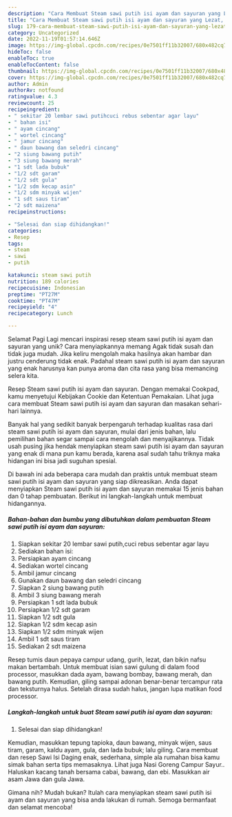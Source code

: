 ```yaml
---
description: "Cara Membuat Steam sawi putih isi ayam dan sayuran yang Lezat, Lezat"
title: "Cara Membuat Steam sawi putih isi ayam dan sayuran yang Lezat, Lezat"
slug: 179-cara-membuat-steam-sawi-putih-isi-ayam-dan-sayuran-yang-lezat-lezat
category: Uncategorized
date: 2022-11-19T01:57:14.646Z
image: https://img-global.cpcdn.com/recipes/0e7501ff11b32007/680x482cq70/steam-sawi-putih-isi-ayam-dan-sayuran-foto-resep-utama.jpg
hideToc: false
enableToc: true
enableTocContent: false
thumbnail: https://img-global.cpcdn.com/recipes/0e7501ff11b32007/680x482cq70/steam-sawi-putih-isi-ayam-dan-sayuran-foto-resep-utama.jpg
cover: https://img-global.cpcdn.com/recipes/0e7501ff11b32007/680x482cq70/steam-sawi-putih-isi-ayam-dan-sayuran-foto-resep-utama.jpg
author: Admin
authorAv: notfound
ratingvalue: 4.3
reviewcount: 25
recipeingredient:
- " sekitar 20 lembar sawi putihcuci rebus sebentar agar layu"
- " bahan isi"
- " ayam cincang"
- " wortel cincang"
- " jamur cincang"
- " daun bawang dan seledri cincang"
- "2 siung bawang putih"
- "3 siung bawang merah"
- "1 sdt lada bubuk"
- "1/2 sdt garam"
- "1/2 sdt gula"
- "1/2 sdm kecap asin"
- "1/2 sdm minyak wijen"
- "1 sdt saus tiram"
- "2 sdt maizena"
recipeinstructions:

- "Selesai dan siap dihidangkan!"
categories:
- Resep
tags:
- steam
- sawi
- putih

katakunci: steam sawi putih 
nutrition: 189 calories
recipecuisine: Indonesian
preptime: "PT27M"
cooktime: "PT47M"
recipeyield: "4"
recipecategory: Lunch

---
```



Selamat Pagi Lagi mencari inspirasi resep steam sawi putih isi ayam dan sayuran yang unik? Cara menyiapkannya memang Agak tidak susah dan tidak juga mudah. Jika keliru mengolah maka hasilnya akan hambar dan justru cenderung tidak enak. Padahal steam sawi putih isi ayam dan sayuran yang enak harusnya kan punya aroma dan cita rasa yang bisa memancing selera kita.


Resep Steam sawi putih isi ayam dan sayuran. Dengan memakai Cookpad, kamu menyetujui Kebijakan Cookie dan Ketentuan Pemakaian. Lihat juga cara membuat Steam sawi putih isi ayam dan sayuran dan masakan sehari-hari lainnya.

Banyak hal yang sedikit banyak berpengaruh terhadap kualitas rasa dari steam sawi putih isi ayam dan sayuran, mulai dari jenis bahan, lalu pemilihan bahan segar sampai cara mengolah dan menyajikannya. Tidak usah pusing jika hendak menyiapkan steam sawi putih isi ayam dan sayuran yang enak di mana pun kamu berada, karena asal sudah tahu triknya maka hidangan ini bisa jadi suguhan spesial.


Di bawah ini ada beberapa cara mudah dan praktis untuk membuat steam sawi putih isi ayam dan sayuran yang siap dikreasikan. Anda dapat menyiapkan Steam sawi putih isi ayam dan sayuran memakai 15 jenis bahan dan 0 tahap pembuatan. Berikut ini langkah-langkah untuk membuat hidangannya.

<!--inarticleads1-->

##### Bahan-bahan dan bumbu yang dibutuhkan dalam pembuatan Steam sawi putih isi ayam dan sayuran:

1. Siapkan  sekitar 20 lembar sawi putih,cuci rebus sebentar agar layu
1. Sediakan  bahan isi:
1. Persiapkan  ayam cincang
1. Sediakan  wortel cincang
1. Ambil  jamur cincang
1. Gunakan  daun bawang dan seledri cincang
1. Siapkan 2 siung bawang putih
1. Ambil 3 siung bawang merah
1. Persiapkan 1 sdt lada bubuk
1. Persiapkan 1/2 sdt garam
1. Siapkan 1/2 sdt gula
1. Siapkan 1/2 sdm kecap asin
1. Siapkan 1/2 sdm minyak wijen
1. Ambil 1 sdt saus tiram
1. Sediakan 2 sdt maizena


Resep tumis daun pepaya campur udang, gurih, lezat, dan bikin nafsu makan bertambah. Untuk membuat isian sawi gulung di dalam food processor, masukkan dada ayam, bawang bombay, bawang merah, dan bawang putih. Kemudian, giling sampai adonan benar-benar tercampur rata dan teksturnya halus. Setelah dirasa sudah halus, jangan lupa matikan food processor. 

<!--inarticleads2-->

##### Langkah-langkah untuk buat Steam sawi putih isi ayam dan sayuran:


1. Selesai dan siap dihidangkan!

Kemudian, masukkan tepung tapioka, daun bawang, minyak wijen, saus tiram, garam, kaldu ayam, gula, dan lada bubuk; lalu giling. Cara membuat dan resep Sawi Isi Daging enak, sederhana, simple ala rumahan bisa kamu simak bahan serta tips memasaknya. Lihat juga Nasi Goreng Campur Sayur.. Haluskan kacang tanah bersama cabai, bawang, dan ebi. Masukkan air asam Jawa dan gula Jawa. 

Gimana nih? Mudah bukan? Itulah cara menyiapkan steam sawi putih isi ayam dan sayuran yang bisa anda lakukan di rumah. Semoga bermanfaat dan selamat mencoba!
